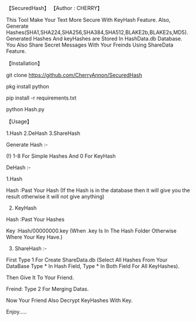   【SecuredHash】
【Author : CHERRY】

This Tool Make Your Text More Secure With KeyHash Feature.
Also, Generate Hashes(SHA1,SHA224,SHA256,SHA384,SHA512,BLAKE2b,BLAKE2s,MD5).
Generated Hashes And keyHashes are Stored In HashData.db Database.
You Also Share Secret Messages With Your Freinds Using ShareData Feature.


【Installation】

git clone https://github.com/CherryAnnon/SecuredHash

pkg install python

pip install -r requirements.txt

python Hash.py



【Usage】

1.Hash 2.DeHash 3.ShareHash

Generate Hash :-

(!) 1-8 For Simple Hashes And 0 For KeyHash


DeHash :-

1.Hash

Hash :Past Your Hash (If the Hash is in the database then it will give you the result otherwise it will not give anything)


2. KeyHash

Hash :Past Your Hashes

Key :Hash/00000000.key (When .key Is In The Hash Folder Otherwise Where Your Key Have.)

3. ShareHash :-

First Type 1 For Create ShareData.db (Select All Hashes From Your DataBase Type * In Hash Field, Type * In Both Field For All KeyHashes).

Then Give It To Your Friend.

Freind: Type 2 For Merging Datas.

Now Your Friend Also Decrypt KeyHashes With Key.

Enjoy.....
